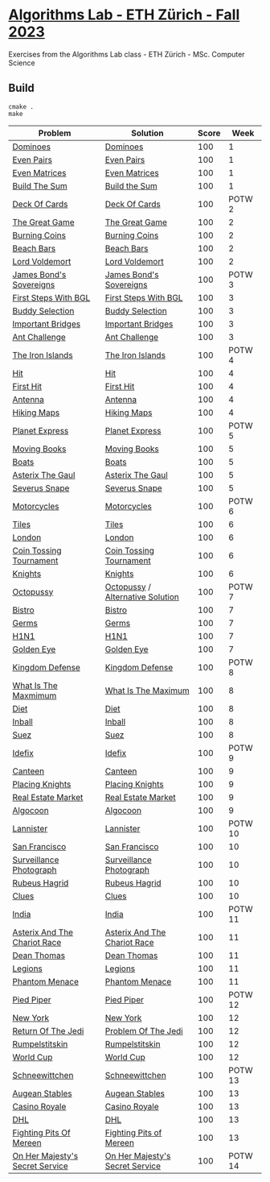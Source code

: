 # [Algorithms Lab - ETH Zürich - Fall 2023](https://cadmo.ethz.ch/education/lectures/HS23/algolab/index.html)
Exercises from the Algorithms Lab class - ETH Zürich - MSc. Computer Science

## Build
```shell script
cmake .
make
```

| Problem                                                           | Solution                                                              | Score | Week  |
| --------------                                                    | --------------------------------------------------                    |-------|-------|
| [Dominoes](Week1/Dominoes/this.pdf)                               | [Dominoes](Week1/Dominoes/src/main.cpp)                              |  100  |  1    |
| [Even Pairs](Week1/EvenPairs/this.pdf)                            | [Even Pairs](Week1/EvenPairs/src/main.cpp)                           |  100  |  1    |
| [Even Matrices](Week1/EvenMatrices/this.pdf)                      | [Even Matrices](Week1/EvenMatrices/src/main.cpp )                    |  100  |  1    |
| [Build The Sum](Week1/BuildTheSum/this.pdf)                       | [Build the Sum](Week1/BuildTheSum/src/main.cpp)                      |  100  |  1    |
| [Deck Of Cards](ProblemOfTheWeek/DeckOfCards/this.pdf)            | [Deck Of Cards](ProblemOfTheWeek/DeckOfCards/src/main.cpp)            |  100  |POTW 2 |
| [The Great Game](Week2/TheGreatGame/great_game.pdf)               | [The Great Game](Week2/TheGreatGame/src/main.cpp)                     |  100  |  2    |
| [Burning Coins](Week2/BurningCoins/burning_coins.pdf)             | [Burning Coins](Week2/BurningCoins/src/main.cpp)                      |  100  |  2    |
| [Beach Bars](Week2/BeachBars/beach_bars.pdf)                      | [Beach Bars](Week2/BeachBars/src/main.cpp)                            |  100  |  2    |
| [Lord Voldemort](Week2/LordVoldemort/lord_voldemort.pdf)          | [Lord Voldemort](Week2/LordVoldemort/src/main.cpp)                    |  100  |  2    |
| [James Bond's Sovereigns](ProblemOfTheWeek/JamesBondsSovereigns/James_Bonds_sovereigns.pdf)|  [James Bond's Sovereigns](ProblemOfTheWeek/JamesBondsSovereigns/src/main.cpp)|  100  |POTW 3|
| [First Steps With BGL](Week3/FirstStepsWithBGL/this.pdf)          | [First Steps With BGL](Week3/FirstStepsWithBGL/src/main.cpp)          |  100  |  3    |
| [Buddy Selection](Week3/BuddySelection/this.pdf)                  | [Buddy Selection](Week3/BuddySelection/src/main.cpp)                  |  100  |  3    |
| [Important Bridges](Week3/ImportantBridges/this.pdf)              | [Important Bridges](Week3/ImportantBridges/src/main.cpp)              |  100  |  3    |
| [Ant Challenge](Week3/AntChallenge/this.pdf)                      | [Ant Challenge](Week3/AntChallenge/src/main.cpp)                      |  100  |  3    |
| [The Iron Islands](ProblemOfTheWeek/TheIronIslands/this.pdf)      |  [The Iron Islands](ProblemOfTheWeek/TheIronIslands/src/main.cpp)     |  100  |POTW 4 |
| [Hit](Week4/Hit/this.pdf)                                         | [Hit](Week4/Hit/src/main.cpp)                                         |  100  |  4    |
| [First Hit](Week4/FirstHit/this.pdf)                              | [First Hit](Week4/FirstHit/src/main.cpp)                              |  100  |  4    |
| [Antenna](Week4/Antenna/this.pdf)                                 | [Antenna](Week4/Antenna/src/main.cpp)                                 |  100  |  4    |
| [Hiking Maps](Week4/HikingMaps/this.pdf)                          | [Hiking Maps](Week4/HikingMaps/src/main.cpp)                          |  100  |  4    |
| [Planet Express](ProblemOfTheWeek/PlanetExpress/this.pdf)         | [Planet Express](ProblemOfTheWeek/PlanetExpress/src/main.cpp)         |  100  |POTW 5 |
| [Moving Books](Week5/MovingBooks/this.pdf)                        | [Moving Books](Week5/MovingBooks/src/main.cpp)                        |  100  |  5    |
| [Boats](Week5/Boats/this.pdf)                                     | [Boats](Week5/Boats/src/main.cpp)                                     |  100  |  5    |
| [Asterix The Gaul](Week5/AsterixTheGaul/this.pdf)                 | [Asterix The Gaul](Week5/AsterixTheGaul/src/main.cpp)                 |  100  |  5    |
| [Severus Snape](Week5/SeverusSnape/this.pdf)                      | [Severus Snape](Week5/SeverusSnape/src/main.cpp)                      |  100  |  5    |
| [Motorcycles](ProblemOfTheWeek/Motorcycles/this.pdf)              | [Motorcycles](ProblemOfTheWeek/Motorcycles/src/main.cpp)              |  100  |POTW 6|
| [Tiles](Week6/Tiles/this.pdf)                                     | [Tiles](Week6/Tiles/src/main.cpp)                                     |  100  |  6    |
| [London](Week6/London/this.pdf)                                   | [London](Week6/London/src/main.cpp)                                   |  100  |  6    |
| [Coin Tossing Tournament](Week6/CoinTossingTournament/this.pdf)   | [Coin Tossing Tournament](Week6/CoinTossingTournament/src/main.cpp)   |  100  |  6    |
| [Knights](Week6/Knights/this.pdf)                                 | [Knights](Week6/Knights/src/main.cpp)                                 |  100  |  6    |
| [Octopussy](ProblemOfTheWeek/Octopussy/octopussy.pdf)             | [Octopussy](ProblemOfTheWeek/Octopussy/src/main.cpp) / [Alternative Solution](ProblemOfTheWeek/Octopussy/src/main_fromleaves.cpp)                |  100  |POTW 7|
| [Bistro](Week7/Bistro/this.pdf)                                   | [Bistro](Week7/Bistro/src/main.cpp)                                   |  100  |  7    |
| [Germs](Week7/Germs/this.pdf)                                     | [Germs](Week7/Germs/src/main.cpp)                                     |  100  |  7    |
| [H1N1](Week7/H1N1/this.pdf)                                       | [H1N1](Week7/H1N1/src/main.cpp)                                       |  100  |  7    |
| [Golden Eye](Week7/GoldenEye/this.pdf)                            | [Golden Eye](Week7/GoldenEye/src/main.cpp)                            |  100  |  7    |
| [Kingdom Defense](ProblemOfTheWeek/KingdomDefense/kingdom_defence.pdf)| [Kingdom Defense](ProblemOfTheWeek/KingdomDefense/src/main.cpp)   |  100  |POTW 8 |
| [What Is The Maxmimum](Week8/WhatIsTheMaximum/this.pdf)           | [What Is The Maximum](Week8/WhatIsTheMaximum/src/main.cpp)            |  100  |  8    |
| [Diet](Week8/Diet/this.pdf)                                       | [Diet](Week8/Diet/src/main.cpp)                                       |  100  |  8    |
| [Inball](Week8/Inball/this.pdf)                                   | [Inball](Week8/Inball/src/main.cpp)                                   |  100  |  8    |
| [Suez](Week8/Suez/this.pdf)                                       | [Suez](Week8/Suez/src/main.cpp)                                       |  100  |  8    |
| [Idefix](ProblemOfTheWeek/Idefix/this.pdf)                        | [Idefix](ProblemOfTheWeek/Idefix/src/main.cpp)                        |  100  |POTW 9 |
| [Canteen](Week9/Canteen/canteen.pdf)                              | [Canteen](Week9/Canteen/src/main.cpp)                                 |  100  |  9    |
| [Placing Knights](Week9/PlacingKnights/placing_knights.pdf)       | [Placing Knights](Week9/PlacingKnights/src/main.cpp)                  |  100  |  9    |
| [Real Estate Market](Week9/RealEstateMarket/real_estate.pdf)      | [Real Estate Market](Week9/RealEstateMarket/src/main.cpp)             |  100  |  9    |
| [Algocoon](Week9/Algocoon/algocoon.pdf)                           | [Algocoon](Week9/Algocoon/src/main.cpp)                               |  100  |  9    |
| [Lannister](ProblemOfTheWeek/Lannister/this.pdf)                  | [Lannister](ProblemOfTheWeek/Lannister/src/main.cpp)                  |  100  |POTW 10|
| [San Francisco](Week10/SanFrancisco/san_francisco.pdf)            | [San Francisco](Week10/SanFrancisco/src/main.cpp)                     |  100  |  10   |
| [Surveillance Photograph](Week10/SurveillancePhotograph/this.pdf) | [Surveillance Photograph](Week10/SurveillancePhotograph/src/main.cpp) |  100  |  10   |
| [Rubeus Hagrid](Week10/RubeusHagrid/rubeus_hagrid.pdf)            | [Rubeus Hagrid](Week10/RubeusHagrid/src/main.cpp)                     |  100  |  10   |
| [Clues](Week10/Clues/this.pdf)                                    | [Clues](Week10/Clues/src/main.cpp)                                    |  100  |  10   |
| [India](ProblemOfTheWeek/India/india.pdf)                         | [India](ProblemOfTheWeek/India/src/main.cpp)                          |  100  |POTW 11|
| [Asterix And The Chariot Race](Week11/AsterixAndTheChariotRace/asterix_and_the_chariot_race.pdf) | [Asterix And The Chariot Race](Week11/AsterixAndTheChariotRace/src/main.cpp) | 100 |  11  |
| [Dean Thomas](Week11/DeanThomas/this.pdf)                         | [Dean Thomas](Week11/DeanThomas/src/main.cpp)                         |  100  |  11   |
| [Legions](Week11/Legions/this.pdf)                                | [Legions](Week11/Legions/src/main.cpp)                                |  100  |  11   |
| [Phantom Menace](Week11/PhantomMenace/this.pdf)                   | [Phantom Menace](Week11/PhantomMenace/src/main.cpp)                   |  100  |  11   |
| [Pied Piper](ProblemOfTheWeek/PiedPiper/this.pdf)                 | [Pied Piper](ProblemOfTheWeek/PiedPiper/src/main.cpp)                 |  100  |POTW 12|
| [New York](Week12/NewYork/this.pdf)                               | [New York](Week12/NewYork/src/main.cpp)                               |  100  |  12   |
| [Return Of The Jedi](Week12/ReturnOfTheJedi/this.pdf)             | [Problem Of The Jedi](Week12/ReturnOfTheJedi/src/main.cpp)            |  100  |  12   |
| [Rumpelstitskin](Week12/Rumpelstitskin/this.pdf)                  | [Rumpelstitskin](Week12/Rumpelstitskin/src/main.cpp)                  |  100  |  12   |
| [World Cup](Week12/WorldCup/this.pdf)                             | [World Cup](Week12/WorldCup/src/main.cpp)                             |  100  |  12   |
| [Schneewittchen](ProblemOfTheWeek/Schneewittchen/this.pdf)        | [Schneewittchen](ProblemOfTheWeek/Schneewittchen/src/main.cpp)        |  100  |POTW 13|
| [Augean Stables](Week13/AugeanStables/this.pdf)                   | [Augean Stables](Week13/AugeanStables/src/main.cpp)                   |  100  |  13   |
| [Casino Royale](Week13/CasinoRoyale/this.pdf)                     | [Casino Royale](Week13/CasinoRoyale/src/main.cpp)                     |  100  |  13   |
| [DHL](Week13/DHL/this.pdf)                                        | [DHL](Week13/DHL/src/main.cpp)                                        |  100  |  13   |
| [Fighting Pits Of Mereen](Week13/FightingPitsOfMereen/this.pdf)   | [Fighting Pits of Mereen](Week13/FightingPitsOfMereen/src/main.cpp)   |  100  |  13   |
| [On Her Majesty's Secret Service](ProblemOfTheWeek/OnHerMajestysSecretService/this.pdf)   | [On Her Majesty's Secret Service](ProblemOfTheWeek/OnHerMajestysSecretService/src/main.cpp)   | 100 |POTW 14|











